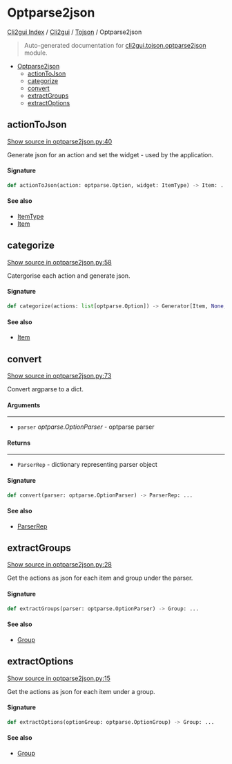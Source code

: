 # Optparse2json

[Cli2gui Index](../../README.md#cli2gui-index) / [Cli2gui](../index.md#cli2gui) / [Tojson](./index.md#tojson) / Optparse2json

> Auto-generated documentation for [cli2gui.tojson.optparse2json](../../../../cli2gui/tojson/optparse2json.py) module.

- [Optparse2json](#optparse2json)
  - [actionToJson](#actiontojson)
  - [categorize](#categorize)
  - [convert](#convert)
  - [extractGroups](#extractgroups)
  - [extractOptions](#extractoptions)

## actionToJson

[Show source in optparse2json.py:40](../../../../cli2gui/tojson/optparse2json.py#L40)

Generate json for an action and set the widget - used by the application.

#### Signature

```python
def actionToJson(action: optparse.Option, widget: ItemType) -> Item: ...
```

#### See also

- [ItemType](../models.md#itemtype)
- [Item](../models.md#item)



## categorize

[Show source in optparse2json.py:58](../../../../cli2gui/tojson/optparse2json.py#L58)

Catergorise each action and generate json.

#### Signature

```python
def categorize(actions: list[optparse.Option]) -> Generator[Item, None, None]: ...
```

#### See also

- [Item](../models.md#item)



## convert

[Show source in optparse2json.py:73](../../../../cli2gui/tojson/optparse2json.py#L73)

Convert argparse to a dict.

#### Arguments

----
 - `parser` *optparse.OptionParser* - optparse parser

#### Returns

-------
 - `ParserRep` - dictionary representing parser object

#### Signature

```python
def convert(parser: optparse.OptionParser) -> ParserRep: ...
```

#### See also

- [ParserRep](../models.md#parserrep)



## extractGroups

[Show source in optparse2json.py:28](../../../../cli2gui/tojson/optparse2json.py#L28)

Get the actions as json for each item and group under the parser.

#### Signature

```python
def extractGroups(parser: optparse.OptionParser) -> Group: ...
```

#### See also

- [Group](../models.md#group)



## extractOptions

[Show source in optparse2json.py:15](../../../../cli2gui/tojson/optparse2json.py#L15)

Get the actions as json for each item under a group.

#### Signature

```python
def extractOptions(optionGroup: optparse.OptionGroup) -> Group: ...
```

#### See also

- [Group](../models.md#group)